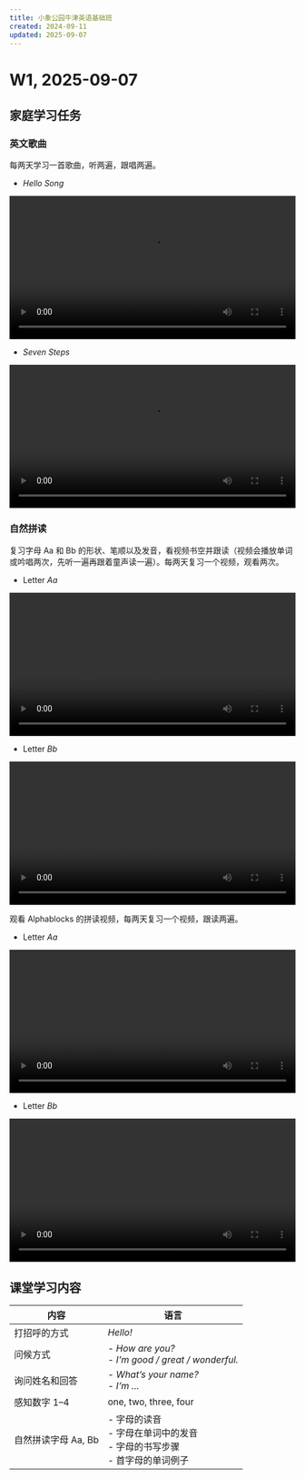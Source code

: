 ```yaml
---
title: 小象公园牛津英语基础班
created: 2024-09-11
updated: 2025-09-07
---
```


# W1, 2025-09-07

## 家庭学习任务

### 英文歌曲

每两天学习一首歌曲，听两遍，跟唱两遍。

- *Hello Song*

<video width="100%" height="auto" controls>
  <source src="https://mini-elephant-1318622621.cos.ap-chongqing.myqcloud.com/english/hello-kids-greeting-song-and-feelings-song-super-simple-songs.mp4" type="video/mp4">
</video>

- *Seven Steps*

<video width="100%" height="auto" controls>
  <source src="https://mini-elephant-1318622621.cos.ap-chongqing.myqcloud.com/english/seven-steps-counting-song-super-simple-songs.mp4" type="video/mp4">
</video>
 
### 自然拼读

复习字母 Aa 和 Bb 的形状、笔顺以及发音，看视频书空并跟读（视频会播放单词或吟唱两次，先听一遍再跟着童声读一遍）。每两天复习一个视频，观看两次。

- Letter *Aa*

<video width="100%" height="auto" controls>
  <source src="https://mini-elephant-1318622621.cos.ap-chongqing.myqcloud.com/english/opw1_A.mp4" type="video/mp4">
</video>

- Letter *Bb*

<video width="100%" height="auto" controls>
  <source src="https://mini-elephant-1318622621.cos.ap-chongqing.myqcloud.com/english/opw1_B.mp4" type="video/mp4">
</video>

观看 Alphablocks 的拼读视频，每两天复习一个视频，跟读两遍。

- Letter *Aa*

<video width="100%" height="auto" controls>
  <source src="https://mini-elephant-1318622621.cos.ap-chongqing.myqcloud.com/english/learn-letter-a-with-the-alphablocks-magic-words-c-beebies.mp4" type="video/mp4">
</video>

- Letter *Bb*

<video width="100%" height="auto" controls>
  <source src="https://mini-elephant-1318622621.cos.ap-chongqing.myqcloud.com/english/learn-letter-b-with-the-alphablocks-magic-words-c-beebies.mp4" type="video/mp4">
</video>

## 课堂学习内容

| 内容            | 语言                                                    |
| ------------- | ----------------------------------------------------- |
| 打招呼的方式        | *Hello!*                                              |
| 问候方式          | - *How are you?*<br>- *I’m good / great / wonderful.* |
| 询问姓名和回答       | - *What’s your name?*<br>- *I’m …*                    |
| 感知数字 1–4      | one, two, three, four                                 |
| 自然拼读字母 Aa, Bb | - 字母的读音<br>- 字母在单词中的发音<br>- 字母的书写步骤<br>- 首字母的单词例子     |
